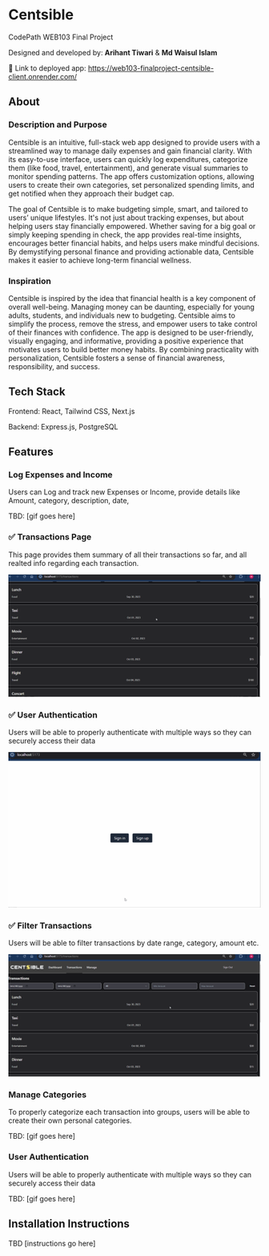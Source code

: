 # Centsible

CodePath WEB103 Final Project

Designed and developed by: **Arihant Tiwari** & **Md Waisul Islam** 

🔗 Link to deployed app: https://web103-finalproject-centsible-client.onrender.com/

## About

### Description and Purpose

Centsible is an intuitive, full-stack web app designed to provide users with a streamlined way to manage daily expenses and gain financial clarity. With its easy-to-use interface, users can quickly log expenditures, categorize them (like food, travel, entertainment), and generate visual summaries to monitor spending patterns. The app offers customization options, allowing users to create their own categories, set personalized spending limits, and get notified when they approach their budget cap. 

The goal of Centsible is to make budgeting simple, smart, and tailored to users’ unique lifestyles. It's not just about tracking expenses, but about helping users stay financially empowered. Whether saving for a big goal or simply keeping spending in check, the app provides real-time insights, encourages better financial habits, and helps users make mindful decisions. By demystifying personal finance and providing actionable data, Centsible makes it easier to achieve long-term financial wellness.

### Inspiration

Centsible is inspired by the idea that financial health is a key component of overall well-being. Managing money can be daunting, especially for young adults, students, and individuals new to budgeting. Centsible aims to simplify the process, remove the stress, and empower users to take control of their finances with confidence. The app is designed to be user-friendly, visually engaging, and informative, providing a positive experience that motivates users to build better money habits. By combining practicality with personalization, Centsible fosters a sense of financial awareness, responsibility, and success.

## Tech Stack

Frontend: React, Tailwind CSS, Next.js

Backend: Express.js, PostgreSQL

## Features

### Log Expenses and Income

Users can Log and track new Expenses or Income, provide details like Amount, category, description, date, 

TBD: [gif goes here]

### ✅ Transactions Page

This page provides them summary of all their transactions so far, and all realted info regarding each transaction. 

<img src="./demo/centsible-transactions-page.gif" alt="Transactions Page" />

### ✅ User Authentication

Users will be able to properly authenticate with multiple ways so they can securely access their data 

<img src="./demo/centsible-authentication.gif" alt="Authentication" />

### ✅ Filter Transactions 

Users will be able to filter transactions by date range, category, amount etc.

<img src="./demo/centsible-filter-transactions.gif" alt="Filter Transactions" />

### Manage Categories

To properly categorize each transaction into groups, users will be able to create their own personal categories. 

TBD: [gif goes here]

### User Authentication

Users will be able to properly authenticate with multiple ways so they can securely access their data 

TBD: [gif goes here]

## Installation Instructions

TBD [instructions go here]
